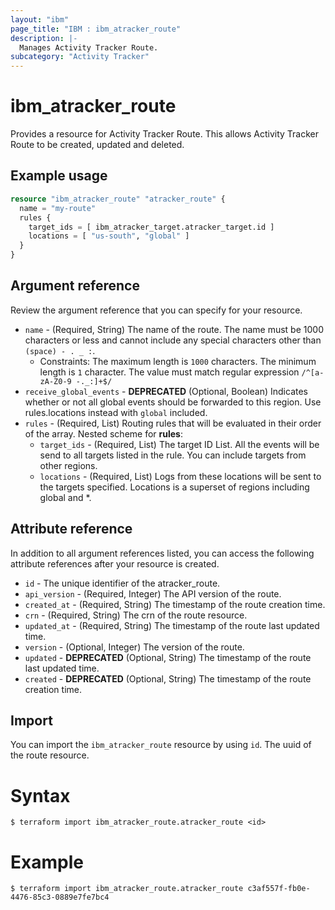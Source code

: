 ```yaml
---
layout: "ibm"
page_title: "IBM : ibm_atracker_route"
description: |-
  Manages Activity Tracker Route.
subcategory: "Activity Tracker"
---
```


# ibm_atracker_route

Provides a resource for Activity Tracker Route. This allows Activity Tracker Route to be created, updated and deleted.

## Example usage

```terraform
resource "ibm_atracker_route" "atracker_route" {
  name = "my-route"
  rules {
    target_ids = [ ibm_atracker_target.atracker_target.id ]
    locations = [ "us-south", "global" ]
  }
}
```

## Argument reference

Review the argument reference that you can specify for your resource.

* `name` - (Required, String) The name of the route. The name must be 1000 characters or less and cannot include any special characters other than `(space) - . _ :`.
  * Constraints: The maximum length is `1000` characters. The minimum length is `1` character. The value must match regular expression `/^[a-zA-Z0-9 -._:]+$/`
* `receive_global_events` - **DEPRECATED** (Optional, Boolean) Indicates whether or not all global events should be forwarded to this region.  Use rules.locations instead with `global` included.
* `rules` - (Required, List) Routing rules that will be evaluated in their order of the array.
Nested scheme for **rules**:
	* `target_ids` - (Required, List) The target ID List. All the events will be send to all targets listed in the rule. You can include targets from other regions.
	* `locations` - (Required, List) Logs from these locations will be sent to the targets specified. Locations is a superset of regions including global and *.

## Attribute reference

In addition to all argument references listed, you can access the following attribute references after your resource is created.

* `id` - The unique identifier of the atracker_route.
* `api_version` - (Required, Integer) The API version of the route.
* `created_at` - (Required, String) The timestamp of the route creation time.
* `crn` - (Required, String) The crn of the route resource.
* `updated_at` - (Required, String) The timestamp of the route last updated time.
* `version` - (Optional, Integer) The version of the route.
* `updated` - **DEPRECATED** (Optional, String) The timestamp of the route last updated time.
* `created` - **DEPRECATED** (Optional, String) The timestamp of the route creation time.

## Import

You can import the `ibm_atracker_route` resource by using `id`. The uuid of the route resource.

# Syntax
```
$ terraform import ibm_atracker_route.atracker_route <id>
```

# Example
```
$ terraform import ibm_atracker_route.atracker_route c3af557f-fb0e-4476-85c3-0889e7fe7bc4
```
